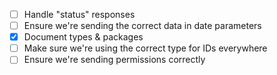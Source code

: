 - [ ] Handle "status" responses
- [ ] Ensure we're sending the correct data in date parameters
- [x] Document types & packages
- [ ] Make sure we're using the correct type for IDs everywhere
- [ ] Ensure we're sending permissions correctly